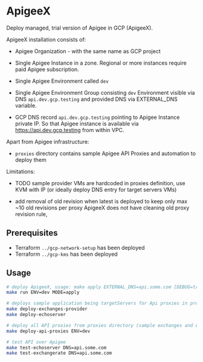 # ApigeeX

Deploy managed, trial version of Apigee in GCP (ApigeeX).

ApigeeX installation consists of:

* Apigee Organization - with the same name as GCP project

* Single Apigee Instance in a zone.  Regional or more instances require paid Apigee subscription.

* Single Apigee Environment called `dev`

* Single Apigee Environment Group consisting `dev` Environment visible via DNS `api.dev.gcp.testing` and provided DNS via EXTERNAL_DNS variable.

* GCP DNS record `api.dev.gcp.testing` pointing to Apigee Instance private IP.
  So that Apigee instance is available via <https://api.dev.gcp.testing> from within VPC.

Apart from Apigee infrastructure:

* `proxies` directory contains sample Apigee API Proxies and automation to deploy them

Limitations:

* TODO sample provider VMs are hardcoded in proxies definition, use KVM with IP (or ideally deploy DNS entry for target servers VMs)

* add removal of old revision when latest is deployed to keep only max ~10 old revisions per proxy ApigeeX does not have cleaning old proxy revision rule,

## Prerequisites

* Terraform `../gcp-network-setup` has been deployed
* Terraform `../gcp-kms` has been deployed

## Usage

```bash
# deploy ApigeeX, usage: make apply EXTERNAL_DNS=api.some.com [DEBUG=true APPROVE=false]
make run ENV=dev MODE=apply

# deploys sample application being targetServers for Api proxies in proxies directory
make deploy-exchanges-provider
make deploy-echoserver

# deploy all API proxies from proxies directory (sample exchanges and echoserver) on Apigee
make deploy-api-proxies ENV=dev

# test API over Apigee
make test-echoserver DNS=api.some.com
make test-exchangerate DNS=api.some.com



```
